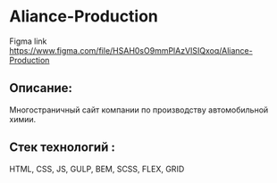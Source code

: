 # Aliance-Production
Figma link https://www.figma.com/file/HSAH0sO9mmPlAzVISIQxoq/Aliance-Production

## Описание: 
Многостраничный сайт компании по производству автомобильной химии. 

## Стек технологий :
HTML, CSS, JS, GULP, BEM, SCSS, FLEX, GRID
